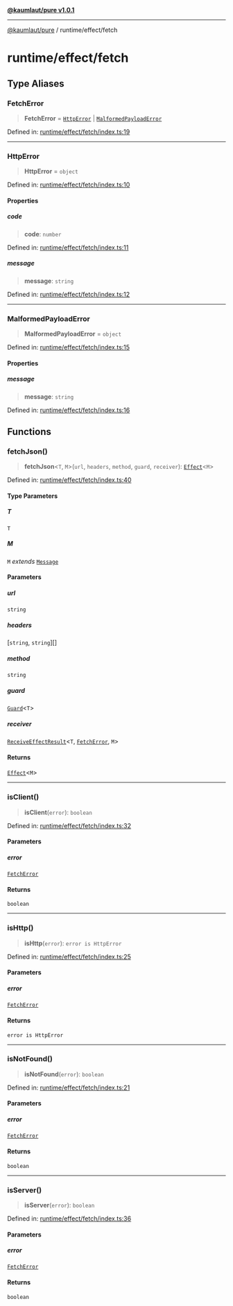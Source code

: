 [**@kaumlaut/pure v1.0.1**](../../README.md)

***

[@kaumlaut/pure](../../README.md) / runtime/effect/fetch

# runtime/effect/fetch

## Type Aliases

### FetchError

> **FetchError** = [`HttpError`](#httperror) \| [`MalformedPayloadError`](#malformedpayloaderror)

Defined in: [runtime/effect/fetch/index.ts:19](https://github.com/maxkaemmerer/pure/blob/f475113534f30f48594a78af6186d19989fb84f7/src/runtime/effect/fetch/index.ts#L19)

***

### HttpError

> **HttpError** = `object`

Defined in: [runtime/effect/fetch/index.ts:10](https://github.com/maxkaemmerer/pure/blob/f475113534f30f48594a78af6186d19989fb84f7/src/runtime/effect/fetch/index.ts#L10)

#### Properties

##### code

> **code**: `number`

Defined in: [runtime/effect/fetch/index.ts:11](https://github.com/maxkaemmerer/pure/blob/f475113534f30f48594a78af6186d19989fb84f7/src/runtime/effect/fetch/index.ts#L11)

##### message

> **message**: `string`

Defined in: [runtime/effect/fetch/index.ts:12](https://github.com/maxkaemmerer/pure/blob/f475113534f30f48594a78af6186d19989fb84f7/src/runtime/effect/fetch/index.ts#L12)

***

### MalformedPayloadError

> **MalformedPayloadError** = `object`

Defined in: [runtime/effect/fetch/index.ts:15](https://github.com/maxkaemmerer/pure/blob/f475113534f30f48594a78af6186d19989fb84f7/src/runtime/effect/fetch/index.ts#L15)

#### Properties

##### message

> **message**: `string`

Defined in: [runtime/effect/fetch/index.ts:16](https://github.com/maxkaemmerer/pure/blob/f475113534f30f48594a78af6186d19989fb84f7/src/runtime/effect/fetch/index.ts#L16)

## Functions

### fetchJson()

> **fetchJson**\<`T`, `M`\>(`url`, `headers`, `method`, `guard`, `receiver`): [`Effect`](../effect.md#effect)\<`M`\>

Defined in: [runtime/effect/fetch/index.ts:40](https://github.com/maxkaemmerer/pure/blob/f475113534f30f48594a78af6186d19989fb84f7/src/runtime/effect/fetch/index.ts#L40)

#### Type Parameters

##### T

`T`

##### M

`M` *extends* [`Message`](../../runtime.md#message)

#### Parameters

##### url

`string`

##### headers

\[`string`, `string`\][]

##### method

`string`

##### guard

[`Guard`](../../guard/namespaces/Guard.md#guard)\<`T`\>

##### receiver

[`ReceiveEffectResult`](../effect.md#receiveeffectresult)\<`T`, [`FetchError`](#fetcherror), `M`\>

#### Returns

[`Effect`](../effect.md#effect)\<`M`\>

***

### isClient()

> **isClient**(`error`): `boolean`

Defined in: [runtime/effect/fetch/index.ts:32](https://github.com/maxkaemmerer/pure/blob/f475113534f30f48594a78af6186d19989fb84f7/src/runtime/effect/fetch/index.ts#L32)

#### Parameters

##### error

[`FetchError`](#fetcherror)

#### Returns

`boolean`

***

### isHttp()

> **isHttp**(`error`): `error is HttpError`

Defined in: [runtime/effect/fetch/index.ts:25](https://github.com/maxkaemmerer/pure/blob/f475113534f30f48594a78af6186d19989fb84f7/src/runtime/effect/fetch/index.ts#L25)

#### Parameters

##### error

[`FetchError`](#fetcherror)

#### Returns

`error is HttpError`

***

### isNotFound()

> **isNotFound**(`error`): `boolean`

Defined in: [runtime/effect/fetch/index.ts:21](https://github.com/maxkaemmerer/pure/blob/f475113534f30f48594a78af6186d19989fb84f7/src/runtime/effect/fetch/index.ts#L21)

#### Parameters

##### error

[`FetchError`](#fetcherror)

#### Returns

`boolean`

***

### isServer()

> **isServer**(`error`): `boolean`

Defined in: [runtime/effect/fetch/index.ts:36](https://github.com/maxkaemmerer/pure/blob/f475113534f30f48594a78af6186d19989fb84f7/src/runtime/effect/fetch/index.ts#L36)

#### Parameters

##### error

[`FetchError`](#fetcherror)

#### Returns

`boolean`
